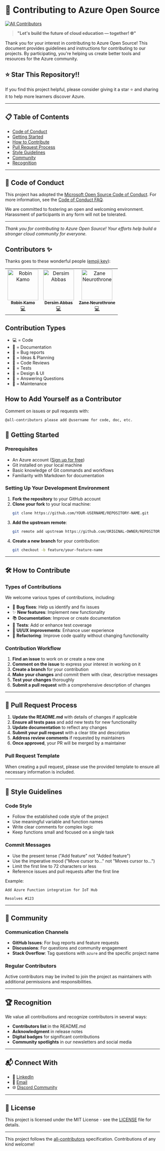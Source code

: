 # 🚀 Contributing to Azure Open Source
<!-- ALL-CONTRIBUTORS-BADGE:START - Do not remove or modify this section -->
[![All Contributors](https://img.shields.io/badge/all_contributors-3-orange.svg?style=flat-square)](#contributors-)
<!-- ALL-CONTRIBUTORS-BADGE:END -->

> **"Let's build the future of cloud education — together! 🌐"**

Thank you for your interest in contributing to Azure Open Source! This document provides guidelines and instructions for contributing to our projects. By participating, you're helping us create better tools and resources for the Azure community.

## ⭐ Star This Repository!!

If you find this project helpful, please consider giving it a star ⭐ and sharing it to help more learners discover Azure.

---

## 📋 Table of Contents

- [Code of Conduct](#-code-of-conduct)
- [Getting Started](#-getting-started)
- [How to Contribute](#-how-to-contribute)
- [Pull Request Process](#-pull-request-process)
- [Style Guidelines](#-style-guidelines)
- [Community](#-community)
- [Recognition](#-recognition)

---

## 📜 Code of Conduct

This project has adopted the [Microsoft Open Source Code of Conduct](https://opensource.microsoft.com/codeofconduct/). For more information, see the [Code of Conduct FAQ](https://opensource.microsoft.com/codeofconduct/faq/).

We are committed to fostering an open and welcoming environment. Harassment of participants in any form will not be tolerated.

---

*Thank you for contributing to Azure Open Source! Your efforts help build a stronger cloud community for everyone.*
## Contributors ✨

Thanks goes to these wonderful people ([emoji key](https://allcontributors.org/docs/en/emoji-key)):

<!-- CONTRIBUTORS START -->
<!-- ALL-CONTRIBUTORS-LIST:START - Do not remove or modify this section -->
<!-- prettier-ignore-start -->
<!-- markdownlint-disable -->
<!-- ALL-CONTRIBUTORS-LIST:START - Do not remove or modify this section -->
<!-- prettier-ignore-start -->
<!-- markdownlint-disable -->
<table>
  <tr>
    <td align="center"><a href="https://www.youtube.com/@KakashiDota"><img src="https://avatars.githubusercontent.com/u/20668121?v=4?s=100" width="100px;" alt="Robin Kamo"/><br /><sub><b>Robin Kamo</b></sub></a><br /><a href="https://github.com/kakashidota/AzureContent/commits?author=kakashidota" title="Code">💻</a></td>
    <td align="center"><a href="https://github.com/DersimAbbas"><img src="https://avatars.githubusercontent.com/u/155909563?v=4?s=100" width="100px;" alt="Dersim Abbas"/><br /><sub><b>Dersim Abbas</b></sub></a><br /><a href="https://github.com/kakashidota/AzureContent/commits?author=DersimAbbas" title="Code">💻</a></td>
    <td align="center"><a href="https://github.com/neurothrone"><img src="https://avatars.githubusercontent.com/u/54468049?v=4?s=100" width="100px;" alt="Zane Neurothrone"/><br /><sub><b>Zane Neurothrone</b></sub></a><br /><a href="https://github.com/kakashidota/AzureContent/commits?author=neurothrone" title="Code">💻</a></td>
  </tr>
</table>
<!-- markdownlint-restore -->
<!-- prettier-ignore-end -->
<!-- ALL-CONTRIBUTORS-LIST:END -->

<!-- markdownlint-restore -->
<!-- prettier-ignore-end -->

<!-- ALL-CONTRIBUTORS-LIST:END -->
<!-- CONTRIBUTORS END -->

## Contribution Types

- 💻 = Code
- 📖 = Documentation
- 🐛 = Bug reports
- 🤔 = Ideas & Planning
- 👀 = Code Reviews
- 🧪 = Tests
- 🎨 = Design & UI
- 💬 = Answering Questions
- 🚧 = Maintenance

## How to Add Yourself as a Contributor

Comment on issues or pull requests with:

```
@all-contributors please add @username for code, doc, etc.
```

## 🚦 Getting Started

### Prerequisites

- An Azure account ([Sign up for free](https://azure.microsoft.com/free/))
- Git installed on your local machine
- Basic knowledge of Git commands and workflows
- Familiarity with Markdown for documentation

### Setting Up Your Development Environment

1. **Fork the repository** to your GitHub account
2. **Clone your fork** to your local machine:
   ```bash
   git clone https://github.com/YOUR-USERNAME/REPOSITORY-NAME.git
   ```
3. **Add the upstream remote**:
   ```bash
   git remote add upstream https://github.com/ORIGINAL-OWNER/REPOSITORY-NAME.git
   ```
4. **Create a new branch** for your contribution:
   ```bash
   git checkout -b feature/your-feature-name
   ```

---

## 🛠 How to Contribute

### Types of Contributions

We welcome various types of contributions, including:

- 🐛 **Bug fixes**: Help us identify and fix issues
- ✨ **New features**: Implement new functionality
- 📚 **Documentation**: Improve or create documentation
- 🧪 **Tests**: Add or enhance test coverage
- 🎨 **UI/UX improvements**: Enhance user experience
- 🔄 **Refactoring**: Improve code quality without changing functionality

### Contribution Workflow

1. **Find an issue** to work on or create a new one
2. **Comment on the issue** to express your interest in working on it
3. **Create a branch** for your contribution
4. **Make your changes** and commit them with clear, descriptive messages
5. **Test your changes** thoroughly
6. **Submit a pull request** with a comprehensive description of changes

---

## 🔄 Pull Request Process

1. **Update the README.md** with details of changes if applicable
2. **Ensure all tests pass** and add new tests for new functionality
3. **Update documentation** to reflect any changes
4. **Submit your pull request** with a clear title and description
5. **Address review comments** if requested by maintainers
6. **Once approved**, your PR will be merged by a maintainer

### Pull Request Template

When creating a pull request, please use the provided template to ensure all necessary information is included.

---

## 📝 Style Guidelines

### Code Style

- Follow the established code style of the project
- Use meaningful variable and function names
- Write clear comments for complex logic
- Keep functions small and focused on a single task

### Commit Messages

- Use the present tense ("Add feature" not "Added feature")
- Use the imperative mood ("Move cursor to..." not "Moves cursor to...")
- Limit the first line to 72 characters or less
- Reference issues and pull requests after the first line

Example:
```
Add Azure Function integration for IoT Hub

Resolves #123
```

---

## 👥 Community

### Communication Channels

- **GitHub Issues**: For bug reports and feature requests
- **Discussions**: For questions and community engagement
- **Stack Overflow**: Tag questions with `azure` and the specific project name

### Regular Contributors

Active contributors may be invited to join the project as maintainers with additional permissions and responsibilities.

---

## 🏆 Recognition

We value all contributions and recognize contributors in several ways:

- **Contributors list** in the README.md
- **Acknowledgment** in release notes
- **Digital badges** for significant contributions
- **Community spotlights** in our newsletters and social media

---

## 📬 Connect With 

- 🔗 [LinkedIn](https://www.linkedin.com/in/robin-kamo-b647ab151/)
- 📧 [Email](robin.kamo@nionit.com)
- 🌐 [Discord Community](https://discord.gg/g7HtjEX2F2)

---

## 📄 License

This project is licensed under the MIT License - see the [LICENSE](LICENSE) file for details.

---





This project follows the [all-contributors](https://github.com/all-contributors/all-contributors) specification. Contributions of any kind welcome!

